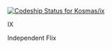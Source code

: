 
[![Codeship Status for Kosmas/ix](https://codeship.com/projects/580f42c0-53f7-0132-36d5-6274f9eea671/status)](https://codeship.com/projects/49073)

IX

Independent Flix
